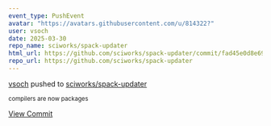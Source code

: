 ```yaml
---
event_type: PushEvent
avatar: "https://avatars.githubusercontent.com/u/814322?"
user: vsoch
date: 2025-03-30
repo_name: sciworks/spack-updater
html_url: https://github.com/sciworks/spack-updater/commit/fad45e0d8e6927a35d690065c055e1b70004db15
repo_url: https://github.com/sciworks/spack-updater
---
```


<a href='https://github.com/vsoch' target='_blank'>vsoch</a> pushed to <a href='https://github.com/sciworks/spack-updater' target='_blank'>sciworks/spack-updater</a>

<small>compilers are now packages</small>

<a href='https://github.com/sciworks/spack-updater/commit/fad45e0d8e6927a35d690065c055e1b70004db15' target='_blank'>View Commit</a>